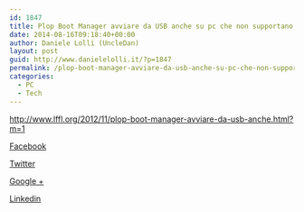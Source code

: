 ```yaml
---
id: 1847
title: Plop Boot Manager avviare da USB anche su pc che non supportano questa funzionalità
date: 2014-08-16T09:18:40+00:00
author: Daniele Lolli (UncleDan)
layout: post
guid: http://www.danielelolli.it/?p=1847
permalink: /plop-boot-manager-avviare-da-usb-anche-su-pc-che-non-supportano-questa-funzionalita-08-2014.html
categories:
  - PC
  - Tech
---
```

http://www.lffl.org/2012/11/plop-boot-manager-avviare-da-usb-anche.html?m=1

<div class="container_share">
  <a href="http://www.facebook.com/sharer.php?u=http://www.danielelolli.it/plop-boot-manager-avviare-da-usb-anche-su-pc-che-non-supportano-questa-funzionalita-08-2014.html&t=Plop Boot Manager avviare da USB anche su pc che non supportano questa funzionalità" target="_blank" class="button_purab_share facebook"><span><i class="icon-facebook"></i></span>
  
  <p>
    Facebook
  </p></a> 
  
  <a href="http://twitter.com/share?url=http://www.danielelolli.it/plop-boot-manager-avviare-da-usb-anche-su-pc-che-non-supportano-questa-funzionalita-08-2014.html&text=Plop Boot Manager avviare da USB anche su pc che non supportano questa funzionalità" target="_blank" class="button_purab_share twitter"><span><i class="icon-twitter"></i></span>
  
  <p>
    Twitter
  </p></a> 
  
  <a href="https://plus.google.com/share?url=http://www.danielelolli.it/plop-boot-manager-avviare-da-usb-anche-su-pc-che-non-supportano-questa-funzionalita-08-2014.html" target="_blank" class="button_purab_share google-plus"><span><i class="icon-google-plus"></i></span>
  
  <p>
    Google +
  </p></a> 
  
  <a href="http://www.linkedin.com/shareArticle?mini=true&url=http://www.danielelolli.it/plop-boot-manager-avviare-da-usb-anche-su-pc-che-non-supportano-questa-funzionalita-08-2014.html&title=Plop Boot Manager avviare da USB anche su pc che non supportano questa funzionalità" target="_blank" class="button_purab_share linkedin"><span><i class="icon-linkedin"></i></span>
  
  <p>
    Linkedin
  </p></a>
</div>